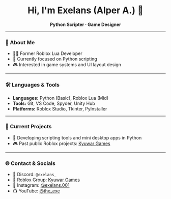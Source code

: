 <h1 align="center">Hi, I'm Exelans (Alper A.) 👋</h1>

<p align="center">
  <strong>Python Scripter · Game Designer</strong>
</p>

---

### 🧠 About Me

- 🧑‍💻 Former Roblox Lua Developer  
- 🐍 Currently focused on Python scripting  
- 🎮 Interested in game systems and UI layout design  

---

### 🛠️ Languages & Tools

- **Languages:** Python (Basic), Roblox Lua (Mid)  
- **Tools:** Git, VS Code, Spyder, Unity Hub  
- **Platforms:** Roblox Studio, Tkinter, PyInstaller  

---

### 🚀 Current Projects

- 🔧 Developing scripting tools and mini desktop apps in Python  
- 🎮 Past public Roblox projects: [Kyuwar Games](https://www.roblox.com/groups/33964580/Kyuwar-Games#!/about)

---

### 🌐 Contact & Socials

- 💬 Discord: `@exelans_`  
- 📂 Roblox Group: [Kyuwar Games](https://www.roblox.com/groups/33964580/Kyuwar-Games#!/about)  
- 📸 Instagram: [@exelans.001](https://www.instagram.com/exelans.001/)  
- 📺 YouTube: [@the_exe](https://www.youtube.com/@the_exe)
